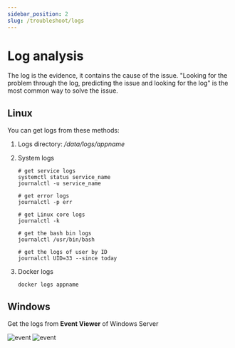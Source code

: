 ```yaml
---
sidebar_position: 2
slug: /troubleshoot/logs
---
```


# Log analysis

The log is the evidence, it contains the cause of the issue. "Looking for the problem through the log, predicting the issue and looking for the log" is the most common way to solve the issue.  

## Linux

You can get logs from these methods:  

1. Logs directory: */data/logs/appname*

2. System logs

   ```
   # get service logs
   systemctl status service_name
   journalctl -u service_name

   # get error logs
   journalctl -p err

   # get Linux core logs
   journalctl -k

   # get the bash bin logs
   journalctl /usr/bin/bash

   # get the logs of user by ID
   journalctl UID=33 --since today
   ```

3. Docker logs
   ```
   docker logs appname
   ```

## Windows

Get the logs from **Event Viewer** of Windows Server

![event](https://libs.websoft9.com/Websoft9/DocsPicture/en/windows/open-event-viewer.jpg)
![event](https://libs.websoft9.com/Websoft9/DocsPicture/en/windows/windows-eventerror2-websoft9.png)